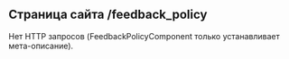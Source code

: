## Страница сайта /feedback_policy

Нет HTTP запросов (FeedbackPolicyComponent только устанавливает мета-описание).

